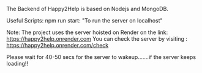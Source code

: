 The Backend of Happy2Help is based on Nodejs and MongoDB.

Useful Scripts:
npm run start: "To run the server on localhost"

Note: The project uses the server hoisted on Render on the link: https://happy2help.onrender.com
You can check the server by visiting : https://happy2help.onrender.com/check

Please wait for 40-50 secs for the server to wakeup.......if the server keeps loading!!
